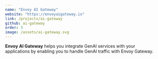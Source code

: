```yaml
---
name: "Envoy AI Gateway"
website: "https://envoyaigateway.io"
link: /projects/ai-gateway
github: ai-gateway
order: 3
image: /assets/ai-gateway.svg
---
```

**Envoy AI Gateway** helps you integrate GenAI services with your applications by enabling you to handle GenAI traffic with Envoy Gateway.
